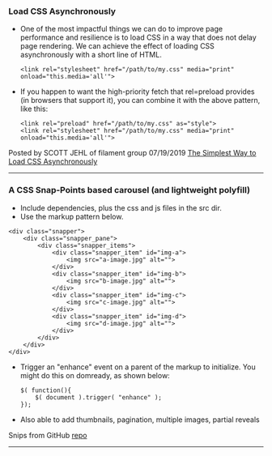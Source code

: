 ### Load CSS Asynchronously
- One of the most impactful things we can do to improve page performance and resilience is to load CSS in a way that does not delay page rendering.  We can achieve the effect of loading CSS asynchronously with a short line of HTML.

  ```
  <link rel="stylesheet" href="/path/to/my.css" media="print" onload="this.media='all'">
  ```
- If you happen to want the high-priority fetch that rel=preload provides (in browsers that support it), you can combine it with the above pattern, like this:
  ```
  <link rel="preload" href="/path/to/my.css" as="style">
  <link rel="stylesheet" href="/path/to/my.css" media="print" onload="this.media='all'">
  ```
Posted by SCOTT JEHL of filament group 07/19/2019 [The Simplest Way to Load CSS Asynchronously](https://www.filamentgroup.com/lab/load-css-simpler/)

----

### A CSS Snap-Points based carousel (and lightweight polyfill)

- Include dependencies, plus the css and js files in the src dir.
- Use the markup pattern below.
```
<div class="snapper">
	<div class="snapper_pane">
		<div class="snapper_items">
			<div class="snapper_item" id="img-a">
				<img src="a-image.jpg" alt="">
			</div>
			<div class="snapper_item" id="img-b">
				<img src="b-image.jpg" alt="">
			</div>
			<div class="snapper_item" id="img-c">
				<img src="c-image.jpg" alt="">
			</div>
			<div class="snapper_item" id="img-d">
				<img src="d-image.jpg" alt="">
			</div>
		</div>
	</div>
</div>
```
- Trigger an "enhance" event on a parent of the markup to initialize. You might do this on domready, as shown below:

  ```
  $( function(){
	  $( document ).trigger( "enhance" );
  });
  ```
- Also able to add thumbnails, pagination, multiple images, partial reveals

Snips from GitHub [repo](https://github.com/filamentgroup/snapper)

-----
